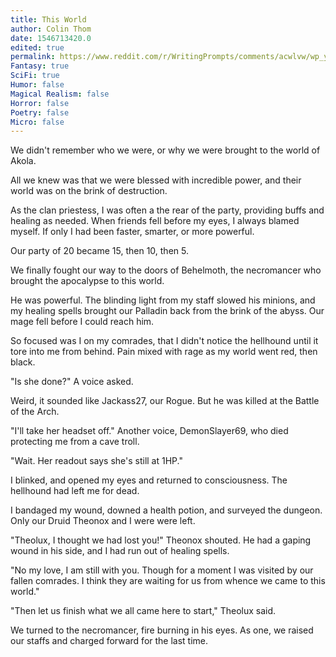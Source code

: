 ```yaml
---
title: This World
author: Colin Thom
date: 1546713420.0
edited: true
permalink: https://www.reddit.com/r/WritingPrompts/comments/acwlvw/wp_you_were_one_of_the_chosen_heroes_tasked_with/
Fantasy: true
SciFi: true
Humor: false
Magical Realism: false
Horror: false
Poetry: false
Micro: false
---
```

We didn't remember who we were, or why we were brought to the world of Akola.

All we knew was that we were blessed with incredible power, and their world was on the brink of destruction.

As the clan priestess, I was often a the rear of the party, providing buffs and healing as needed. When friends fell before my eyes, I always blamed myself. If only I had been faster, smarter, or more powerful.

Our party of 20 became 15, then 10, then 5.

We finally fought our way to the doors of Behelmoth, the necromancer who brought the apocalypse to this world.

He was powerful. The blinding light from my staff slowed his minions, and my healing spells brought our Palladin back from the brink of the abyss. Our mage fell before I could reach him.

So focused was I on my comrades, that I didn't notice the hellhound until it tore into me from behind. Pain mixed with rage as my world went red, then black.

"Is she done?" A voice asked.

Weird, it sounded like Jackass27, our Rogue. But he was killed at the Battle of the Arch.

"I'll take her headset off." Another voice, DemonSlayer69, who died protecting me from a cave troll.

"Wait. Her readout says she's still at 1HP."

I blinked, and opened my eyes and returned to consciousness. The hellhound had left me for dead.

I bandaged my wound, downed a health potion, and surveyed the dungeon. Only our Druid Theonox and I were were left.

"Theolux, I thought we had lost you!" Theonox shouted. He had a gaping wound in his side, and I had run out of healing spells.

"No my love, I am still with you. Though for a moment I was visited by our fallen comrades. I think they are waiting for us from whence we came to this world."

"Then let us finish what we all came here to start," Theolux said.

We turned to the necromancer, fire burning in his eyes. As one, we raised our staffs and charged forward for the last time.
